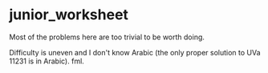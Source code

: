 # junior_worksheet

Most of the problems here are too trivial to be worth doing. 

Difficulty is uneven and I don't know Arabic (the only proper solution to UVa 11231 is in Arabic). fml.  